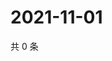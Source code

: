 # 2021-11-01

共 0 条

<!-- BEGIN WEIBO -->
<!-- 最后更新时间 Mon Nov 01 2021 02:15:28 GMT+0800 (China Standard Time) -->

<!-- END WEIBO -->
